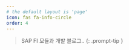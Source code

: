 ```yaml
---
# the default layout is 'page'
icon: fas fa-info-circle
order: 4
---
```


> SAP FI 모듈과 개발 블로그..
{: .prompt-tip }
